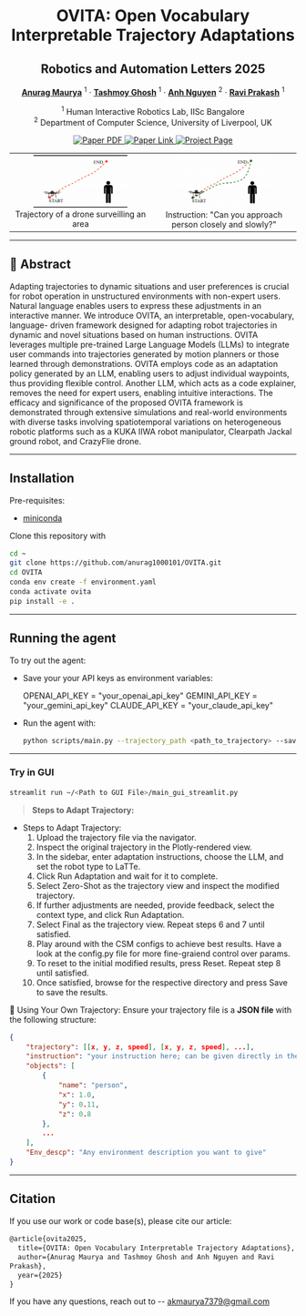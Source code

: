 <div align="center">

  <h1>OVITA: Open Vocabulary Interpretable Trajectory Adaptations</h1>
  <h2>Robotics and Automation Letters 2025</h2>

  <p align="center">
    <a href="https://anurag1000101.github.io/" target="_blank"><strong>Anurag Maurya</strong></a> <sup>1</sup>
    ·
    <a href="#" target="_blank"><strong>Tashmoy Ghosh</strong></a> <sup>1</sup>
    ·
    <a href="https://www.csc.liv.ac.uk/~anguyen/" target="_blank"><strong>Anh Nguyen</strong></a> <sup>2</sup>
    ·
    <a href="https://ravipr009.github.io/" target="_blank"><strong>Ravi Prakash</strong></a> <sup>1</sup>
  </p>

  <p align="center" style="padding-top: 0px;">
    <sup>1</sup> Human Interactive Robotics Lab, IISc Bangalore <br>
    <sup>2</sup> Department of Computer Science, University of Liverpool, UK
  </p>

  <p>
    <a href="https://arxiv.org/abs/2508.17260">
      <img src="https://img.shields.io/badge/arxiv-OVITA-red" alt="Paper PDF">
    </a>
	<a href="https://ieeexplore.ieee.org/document/11150730">
      <img src="https://img.shields.io/badge/Project-Website-green" alt="Paper Link">
    </a>
    <a href="https://anurag1000101.github.io/projects/IISC/">
      <img src="https://img.shields.io/badge/Project-Website-green" alt="Project Page">
    </a>
  </p>

</div>

<table style="width:100%; text-align:center;">
  <tr>
    <td>
      <img src="docs/intro_1_gif.gif" width="70%" alt="Drone trajectory" /><br>
      Trajectory of a drone surveilling an area
    </td>
    <td>
      <img src="docs/intro_2_gif.gif" width="70%" alt="Drone instruction" /><br>
      Instruction: "Can you approach person closely and slowly?"
    </td>
  </tr>
</table>

---
## 📖 Abstract

Adapting trajectories to dynamic situations and user preferences is crucial for robot operation in unstructured environments with non-expert users. Natural language enables users to express these adjustments in an interactive manner. We introduce OVITA, an interpretable, open-vocabulary, language- driven framework designed for adapting robot trajectories in dynamic and novel situations based on human instructions. OVITA leverages multiple pre-trained Large Language Models (LLMs) to integrate user commands into trajectories generated by motion planners or those learned through demonstrations. OVITA employs code as an adaptation policy generated by an LLM, enabling users to adjust individual waypoints, thus providing flexible control. Another LLM, which acts as a code explainer, removes the need for expert users, enabling intuitive interactions. The efficacy and significance of the proposed OVITA framework is demonstrated through extensive simulations and real-world environments with diverse tasks involving spatiotemporal variations on heterogeneous robotic platforms such as a KUKA IIWA robot manipulator, Clearpath Jackal ground robot, and CrazyFlie drone.

---
## Installation

Pre-requisites:
- [miniconda](https://docs.conda.io/projects/miniconda/en/latest/index.html)

Clone this repository with
```bash
cd ~
git clone https://github.com/anurag1000101/OVITA.git
cd OVITA
conda env create -f environment.yaml
conda activate ovita
pip install -e .
```

---
## Running the agent

To try out the agent:

- Save your your API keys as environment variables:

	OPENAI_API_KEY = "your_openai_api_key"
	GEMINI_API_KEY = "your_gemini_api_key"
	CLAUDE_API_KEY = "your_claude_api_key"

- Run the agent with:

    ```bash
	python scripts/main.py --trajectory_path <path_to_trajectory> --save_dir <path_to_save_directory> --llm <openai|gemini|claude> --save_results <True|False> --robot_type <robot_name_or_None>
    ```

---
### Try in GUI

```bash
streamlit run ~/<Path to GUI File>/main_gui_streamlit.py
```
> **Steps to Adapt Trajectory:**
- Steps to Adapt Trajectory:
	1. Upload the trajectory file via the navigator.
	2. Inspect the original trajectory in the Plotly-rendered view.
	3. In the sidebar, enter adaptation instructions, choose the LLM, and set the robot type to LaTTe.
	4. Click Run Adaptation and wait for it to complete.
	5. Select Zero-Shot as the trajectory view and inspect the modified trajectory.
	6. If further adjustments are needed, provide feedback, select the context type, and click Run Adaptation.
	7. Select Final as the trajectory view. Repeat steps 6 and 7 until satisfied.
	8. Play around with the CSM configs to achieve best results. Have a look at the config.py file for more fine-graiend control over params.
	9. To reset to the initial modified results, press Reset. Repeat step 8 until satisfied.
	10. Once satisfied, browse for the respective directory and press Save to save the results.

📌 Using Your Own Trajectory:
Ensure your trajectory file is a **JSON file** with the following structure: 

```json
{
    "trajectory": [[x, y, z, speed], [x, y, z, speed], ...],
    "instruction": "your instruction here; can be given directly in the GUI too",
    "objects": [
        {
            "name": "person",
            "x": 1.0,
            "y": 0.11,
            "z": 0.8
        },
        ...
    ],
    "Env_descp": "Any environment description you want to give"
}
```

---
## Citation

If you use our work or code base(s), please cite our article:
```
@article{ovita2025,
  title={OVITA: Open Vocabulary Interpretable Trajectory Adaptations},
  author={Anurag Maurya and Tashmoy Ghosh and Anh Nguyen and Ravi Prakash},
  year={2025}
}
```

If you have any questions, reach out to -- [akmaurya7379@gmail.com](mailto:akmaurya7379@gmail.com)

